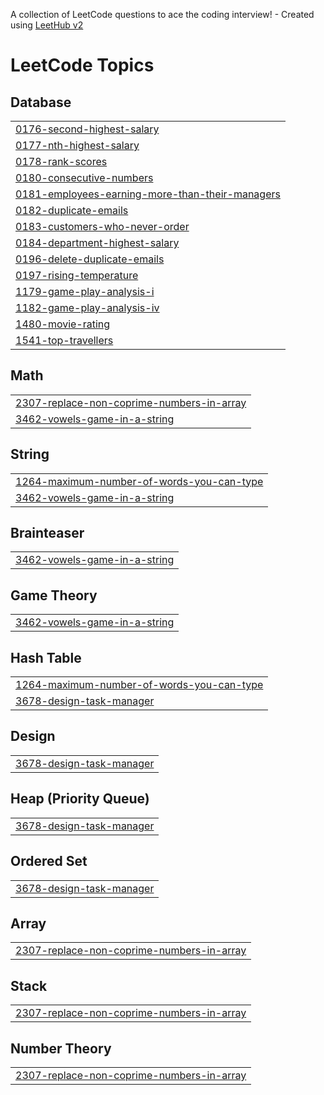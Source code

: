 A collection of LeetCode questions to ace the coding interview! - Created using [LeetHub v2](https://github.com/arunbhardwaj/LeetHub-2.0)
<!---LeetCode Topics Start-->
# LeetCode Topics
## Database
|  |
| ------- |
| [0176-second-highest-salary](https://github.com/rizzzabh/LeetCodeAccepts/tree/master/0176-second-highest-salary) |
| [0177-nth-highest-salary](https://github.com/rizzzabh/LeetCodeAccepts/tree/master/0177-nth-highest-salary) |
| [0178-rank-scores](https://github.com/rizzzabh/LeetCodeAccepts/tree/master/0178-rank-scores) |
| [0180-consecutive-numbers](https://github.com/rizzzabh/LeetCodeAccepts/tree/master/0180-consecutive-numbers) |
| [0181-employees-earning-more-than-their-managers](https://github.com/rizzzabh/LeetCodeAccepts/tree/master/0181-employees-earning-more-than-their-managers) |
| [0182-duplicate-emails](https://github.com/rizzzabh/LeetCodeAccepts/tree/master/0182-duplicate-emails) |
| [0183-customers-who-never-order](https://github.com/rizzzabh/LeetCodeAccepts/tree/master/0183-customers-who-never-order) |
| [0184-department-highest-salary](https://github.com/rizzzabh/LeetCodeAccepts/tree/master/0184-department-highest-salary) |
| [0196-delete-duplicate-emails](https://github.com/rizzzabh/LeetCodeAccepts/tree/master/0196-delete-duplicate-emails) |
| [0197-rising-temperature](https://github.com/rizzzabh/LeetCodeAccepts/tree/master/0197-rising-temperature) |
| [1179-game-play-analysis-i](https://github.com/rizzzabh/LeetCodeAccepts/tree/master/1179-game-play-analysis-i) |
| [1182-game-play-analysis-iv](https://github.com/rizzzabh/LeetCodeAccepts/tree/master/1182-game-play-analysis-iv) |
| [1480-movie-rating](https://github.com/rizzzabh/LeetCodeAccepts/tree/master/1480-movie-rating) |
| [1541-top-travellers](https://github.com/rizzzabh/LeetCodeAccepts/tree/master/1541-top-travellers) |
## Math
|  |
| ------- |
| [2307-replace-non-coprime-numbers-in-array](https://github.com/rizzzabh/LeetCodeAccepts/tree/master/2307-replace-non-coprime-numbers-in-array) |
| [3462-vowels-game-in-a-string](https://github.com/rizzzabh/LeetCodeAccepts/tree/master/3462-vowels-game-in-a-string) |
## String
|  |
| ------- |
| [1264-maximum-number-of-words-you-can-type](https://github.com/rizzzabh/LeetCodeAccepts/tree/master/1264-maximum-number-of-words-you-can-type) |
| [3462-vowels-game-in-a-string](https://github.com/rizzzabh/LeetCodeAccepts/tree/master/3462-vowels-game-in-a-string) |
## Brainteaser
|  |
| ------- |
| [3462-vowels-game-in-a-string](https://github.com/rizzzabh/LeetCodeAccepts/tree/master/3462-vowels-game-in-a-string) |
## Game Theory
|  |
| ------- |
| [3462-vowels-game-in-a-string](https://github.com/rizzzabh/LeetCodeAccepts/tree/master/3462-vowels-game-in-a-string) |
## Hash Table
|  |
| ------- |
| [1264-maximum-number-of-words-you-can-type](https://github.com/rizzzabh/LeetCodeAccepts/tree/master/1264-maximum-number-of-words-you-can-type) |
| [3678-design-task-manager](https://github.com/rizzzabh/LeetCodeAccepts/tree/master/3678-design-task-manager) |
## Design
|  |
| ------- |
| [3678-design-task-manager](https://github.com/rizzzabh/LeetCodeAccepts/tree/master/3678-design-task-manager) |
## Heap (Priority Queue)
|  |
| ------- |
| [3678-design-task-manager](https://github.com/rizzzabh/LeetCodeAccepts/tree/master/3678-design-task-manager) |
## Ordered Set
|  |
| ------- |
| [3678-design-task-manager](https://github.com/rizzzabh/LeetCodeAccepts/tree/master/3678-design-task-manager) |
## Array
|  |
| ------- |
| [2307-replace-non-coprime-numbers-in-array](https://github.com/rizzzabh/LeetCodeAccepts/tree/master/2307-replace-non-coprime-numbers-in-array) |
## Stack
|  |
| ------- |
| [2307-replace-non-coprime-numbers-in-array](https://github.com/rizzzabh/LeetCodeAccepts/tree/master/2307-replace-non-coprime-numbers-in-array) |
## Number Theory
|  |
| ------- |
| [2307-replace-non-coprime-numbers-in-array](https://github.com/rizzzabh/LeetCodeAccepts/tree/master/2307-replace-non-coprime-numbers-in-array) |
<!---LeetCode Topics End-->